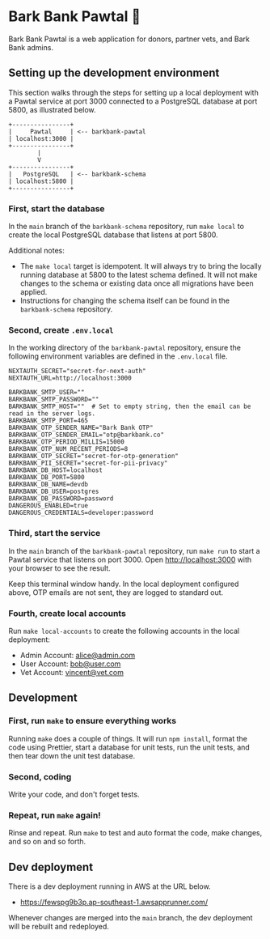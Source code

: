 # Bark Bank Pawtal 🐾

Bark Bank Pawtal is a web application for donors, partner vets, and Bark Bank admins.

## Setting up the development environment

This section walks through the steps for setting up a local deployment with a Pawtal service at port 3000 connected to a PostgreSQL database at port 5800, as illustrated below.

```
+----------------+
|     Pawtal     | <-- barkbank-pawtal
| localhost:3000 |
+----------------+
        |
        V
+----------------+
|   PostgreSQL   | <-- barkbank-schema
| localhost:5800 |
+----------------+
```

### First, start the database

In the `main` branch of the `barkbank-schema` repository, run `make local` to create the local PostgreSQL database that listens at port 5800.

Additional notes:

- The `make local` target is idempotent. It will always try to bring the locally running database at 5800 to the latest schema defined. It will not make changes to the schema or existing data once all migrations have been applied.
- Instructions for changing the schema itself can be found in the `barkbank-schema` repository.

### Second, create `.env.local`

In the working directory of the `barkbank-pawtal` repository, ensure the following environment variables are defined in the `.env.local` file.

```
NEXTAUTH_SECRET="secret-for-next-auth"
NEXTAUTH_URL=http://localhost:3000

BARKBANK_SMTP_USER=""
BARKBANK_SMTP_PASSWORD=""
BARKBANK_SMTP_HOST=""  # Set to empty string, then the email can be read in the server logs.
BARKBANK_SMTP_PORT=465
BARKBANK_OTP_SENDER_NAME="Bark Bank OTP"
BARKBANK_OTP_SENDER_EMAIL="otp@barkbank.co"
BARKBANK_OTP_PERIOD_MILLIS=15000
BARKBANK_OTP_NUM_RECENT_PERIODS=8
BARKBANK_OTP_SECRET="secret-for-otp-generation"
BARKBANK_PII_SECRET="secret-for-pii-privacy"
BARKBANK_DB_HOST=localhost
BARKBANK_DB_PORT=5800
BARKBANK_DB_NAME=devdb
BARKBANK_DB_USER=postgres
BARKBANK_DB_PASSWORD=password
DANGEROUS_ENABLED=true
DANGEROUS_CREDENTIALS=developer:password
```

### Third, start the service

In the `main` branch of the `barkbank-pawtal` repository, run `make run` to start a Pawtal service that listens on port 3000. Open [http://localhost:3000](http://localhost:3000) with your browser to see the result.

Keep this terminal window handy. In the local deployment configured above, OTP emails are not sent, they are logged to standard out.

### Fourth, create local accounts

Run `make local-accounts` to create the following accounts in the local deployment:

- Admin Account: alice@admin.com
- User Account: bob@user.com
- Vet Account: vincent@vet.com

## Development

### First, run `make` to ensure everything works

Running `make` does a couple of things. It will run `npm install`, format the code using Prettier, start a database for unit tests, run the unit tests, and then tear down the unit test database.

### Second, coding

Write your code, and don't forget tests.

### Repeat, run `make` again!

Rinse and repeat. Run `make` to test and auto format the code, make changes, and so on and so forth.

## Dev deployment

There is a dev deployment running in AWS at the URL below.

- https://fewspg9b3p.ap-southeast-1.awsapprunner.com/

Whenever changes are merged into the `main` branch, the dev deployment will be rebuilt and redeployed.
